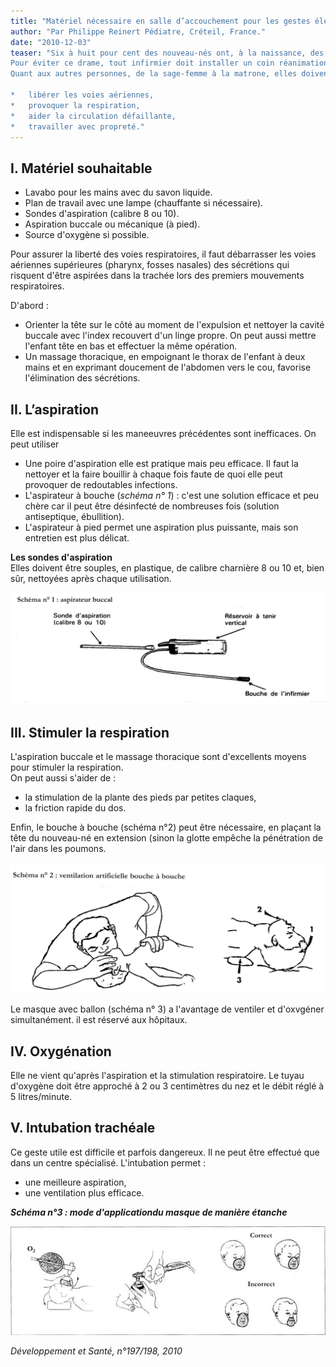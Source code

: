 ```yaml
---
title: "Matériel nécessaire en salle d’accouchement pour les gestes élémentaires"
author: "Par Philippe Reinert Pédiatre, Créteil, France."
date: "2010-12-03"
teaser: "Six à huit pour cent des nouveau-nés ont, à la naissance, des difficultés respiratoires. Cette asphyxie peut avoir des conséquences dramatiques pour l'enfant; lésions cérébrales définitives, voire la mort.  
Pour éviter ce drame, tout infirmier doit installer un coin réanimation avec un matériel simple, disponible 24 heures sur 24.  
Quant aux autres personnes, de la sage-femme à la matrone, elles doivent savoir :

*   libérer les voies aériennes,
*   provoquer la respiration,
*   aider la circulation défaillante,
*   travailler avec propreté."
---
```


## I. Matériel souhaitable

*   Lavabo pour les mains avec du savon liquide.
*   Plan de travail avec une lampe (chauffante si nécessaire).
*   Sondes d'aspiration (calibre 8 ou 10).
*   Aspiration buccale ou mécanique (à pied).
*   Source d'oxygène si possible.

Pour assurer la liberté des voies respiratoires, il faut débarrasser les voies aériennes supérieures (pharynx, fosses nasales) des sécrétions qui risquent d'être aspirées dans la trachée lors des premiers mouvements respiratoires.

D'abord :

*   Orienter la tête sur le côté au moment de l'expulsion et nettoyer la cavité buccale avec l'index recouvert d'un linge propre. On peut aussi mettre l'enfant tête en bas et effectuer la même opération.
*   Un massage thoracique, en empoignant le thorax de l'enfant à deux mains et en exprimant doucement de l'abdomen vers le cou, favorise l'élimination des sécrétions.

## II. L’aspiration

Elle est indispensable si les maneeuvres précédentes sont inefficaces. On peut utiliser

*   Une poire d'aspiration elle est pratique mais peu efficace. Il faut la nettoyer et la faire bouillir à chaque fois faute de quoi elle peut provoquer de redoutables infections.
*   L'aspirateur à bouche (_schéma n° 1_) : c'est une solution efficace et peu chère car il peut être désinfecté de nombreuses fois (solution antiseptique, ébullition).
*   L'aspirateur à pied permet une aspiration plus puissante, mais son entretien est plus délicat.

**Les sondes d'aspiration**  
Elles doivent être souples, en plastique, de calibre charnière 8 ou 10 et, bien sûr, nettoyées après chaque utilisation.

![](13190-1.jpg)


## III. Stimuler la respiration

L'aspiration buccale et le massage thoracique sont d'excellents moyens pour stimuler la respiration.  
On peut aussi s'aider de :

*   la stimulation de la plante des pieds par petites claques,
*   la friction rapide du dos.

Enfin, le bouche à bouche (schéma n°2) peut être nécessaire, en plaçant la tête du nouveau-né en extension (sinon la glotte empêche la pénétration de l'air dans les poumons.

![](13190-3.jpg)
  
Le masque avec ballon (schéma n° 3) a l'avantage de ventiler et d'oxvgéner simultanément. il est réservé aux hôpitaux.

## IV. Oxygénation

Elle ne vient qu'après l'aspiration et la stimulation respiratoire. Le tuyau d'oxygène doit être approché à 2 ou 3 centimètres du nez et le débit réglé à 5 litres/minute.

## V. Intubation trachéale

Ce geste utile est difficile et parfois dangereux. Il ne peut être effectué que dans un centre spécialisé. L'intubation permet :

*   une meilleure aspiration,
*   une ventilation plus efficace.

_**Schéma n°3 : mode d'applicationdu masque de manière étanche**_

![](13190-6.jpg)
  

_Développement et Santé, n°197/198, 2010_